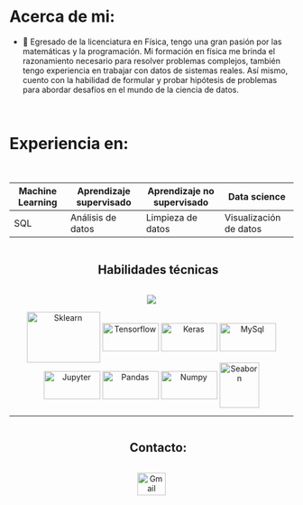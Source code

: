 # Acerca de mi:

<!--Intro start-->
- 🔭 Egresado de la licenciatura en Física, tengo una gran pasión por las matemáticas y la programación. Mi formación en física me brinda el razonamiento necesario para resolver problemas complejos, también tengo experiencia en trabajar con datos de sistemas reales. Así mismo, cuento con la habilidad de formular y probar hipótesis de problemas para abordar desafíos en el mundo de la ciencia de datos.

<Br>
<h1 align="left">Experiencia en:</h1>
<Br>

|Machine Learning| Aprendizaje supervisado |Aprendizaje no supervisado|Data science|
|---|---|---|---|
|SQL|Análisis de datos|Limpieza de datos|Visualización de datos|

<!--Intro end-->

<!-- Habilidades tecnicas -->
<!--h2 without bottom border-->
<div id="user-content-toc">
  <ul align="center">
    <summary><h2 style="display: inline-block">Habilidades técnicas</h2></summary>
  </ul>
</div>

<p align="center">
  <a href="https://www.python.org/">
    <img src="https://skillicons.dev/icons?i=py" />
  </a>
</p>

<p align="center">
<a href="https://scikit-learn.org/" target="blank"><img align="center" src="https://camo.githubusercontent.com/bcc390db791bb02b31508cb543438d6358d4272832b829e7773193f6bc704e66/68747470733a2f2f7365656b6c6f676f2e636f6d2f696d616765732f532f7363696b69742d6c6561726e2d6c6f676f2d383736364430374532452d7365656b6c6f676f2e636f6d2e706e67" alt="Sklearn" height="90" width="130" /></a>
<a href="https://www.tensorflow.org/?hl=es-419" target="blank"><img align="center" src="https://camo.githubusercontent.com/81d6d64763a3d7ac19dce2e2052ff4bbdf6da927674734d5c12b79f9edb61888/68747470733a2f2f7777772e766563746f726c6f676f2e7a6f6e652f6c6f676f732f74656e736f72666c6f772f74656e736f72666c6f772d617232312e737667" alt="Tensorflow" height="50" width="100" /></a> 
<a href="https://keras.io/" target="blank"><img align="center" src="https://camo.githubusercontent.com/3c3cf3dd21919950604491483ab67675caf416cc3c302c2963af433db7bab31b/68747470733a2f2f696d672e736869656c64732e696f2f62616467652f4b657261732d4430303030303f7374796c653d666f722d7468652d6261646765266c6f676f3d4b65726173266c6f676f436f6c6f723d7768697465" alt="Keras" height="50" width="100" /></a> 
<a href="https://www.mysql.com/" target="blank"><img align="center" src="https://camo.githubusercontent.com/19ab6bd09ac44d51db909362f5b77c47ab5679fda118a0bb5bfccf72cfc2a0d1/68747470733a2f2f7777772e766563746f726c6f676f2e7a6f6e652f6c6f676f732f6d7973716c2f6d7973716c2d617232312e737667" alt="MySql" height="50" width="100" /></a> 
<a href="https://jupyter.org/" target="blank"><img align="center" src="https://camo.githubusercontent.com/4c9405bcb9d6b87b4ae09162572b58d069aa25b4427914d494b5fb4be2403154/68747470733a2f2f7777772e766563746f726c6f676f2e7a6f6e652f6c6f676f732f6a7570797465722f6a7570797465722d617232312e737667" alt="Jupyter" height="50" width="100" /></a>
<a href="https://pandas.pydata.org/" target="blank"><img align="center" src="https://camo.githubusercontent.com/5e18e9b742657f6921829e31b6ee09d5d345633d8680cf1881f637d8e7bc44f1/68747470733a2f2f696d672e736869656c64732e696f2f62616467652f50616e6461732d3243324437323f7374796c653d666f722d7468652d6261646765266c6f676f3d70616e646173266c6f676f436f6c6f723d7768697465" alt="Pandas" height="50" width="100" /></a>
<a href="https://numpy.org/" target="blank"><img align="center" src="https://camo.githubusercontent.com/e4f918596bfc1a8746d3bf5426a212500a5b36b1e5c63869cbe65b071dcdb48a/68747470733a2f2f696d672e736869656c64732e696f2f62616467652f4e756d70792d3737374242343f7374796c653d666f722d7468652d6261646765266c6f676f3d6e756d7079266c6f676f436f6c6f723d7768697465" alt="Numpy" height="50" width="100" /></a>
<a href="https://seaborn.pydata.org/" target="blank"><img align="center" src="https://github.com/mwaskom/seaborn/blob/master/doc/_static/logo-tall-whitebg.png" alt="Seaborn" height="80" width="70" /></a>
</p>


<hr>


<!-- Connect with me -->
<!--h2 without bottom border-->
<div id="user-content-toc">
  <ul align="center">
    <summary><h2 style="display: inline-block"> Contacto:</h2></summary>
  </ul>
</div>

<!--icons and links-->
<p align="center">
<a href="https://www.google.com/intl/es-419/gmail/about/" target="blank"><img align="center" src="https://camo.githubusercontent.com/af0f6da09b551cae1458ef7f0c0832de63f9cdda72fa68375a3f82f0be91d065/68747470733a2f2f7365656b6c6f676f2e636f6d2f696d616765732f472f676d61696c2d6e65772d323032302d6c6f676f2d333244424531314242342d7365656b6c6f676f2e636f6d2e706e67" alt="Gmail" height="40" width="50" /></a>

</p>
<!--
**YairG316/YairG316** is a ✨ _special_ ✨ repository because its `README.md` (this file) appears on your GitHub profile.

Here are some ideas to get you started:

- 🔭 I’m currently working on ...
- 🌱 I’m currently learning ...
- 👯 I’m looking to collaborate on ...
- 🤔 I’m looking for help with ...
- 💬 Ask me about ...
- 📫 How to reach me: ...
- 😄 Pronouns: ...
- ⚡ Fun fact: ...
-->
